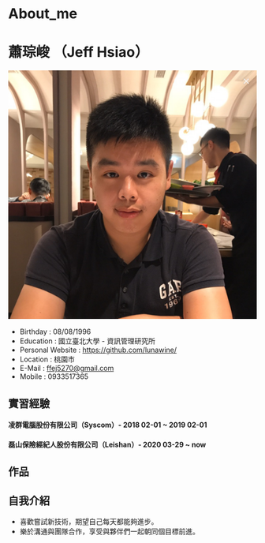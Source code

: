 # About_me

# 蕭琮峻 （Jeff Hsiao）
![image](https://github.com/lunawine/About_me/blob/main/Jeff.png)

* Birthday : 08/08/1996
* Education : 國立臺北大學 - 資訊管理研究所
* Personal Website : https://github.com/lunawine/
* Location : 桃園市
* E-Mail : ffej5270@gmail.com
* Mobile : 0933517365

## 實習經驗

#### 凌群電腦股份有限公司（Syscom）- 2018 02-01 ~ 2019 02-01


#### 磊山保險經紀人股份有限公司（Leishan）- 2020 03-29 ~ now

#### 
## 作品

## 自我介紹
* 喜歡嘗試新技術，期望自己每天都能夠進步。
* 樂於溝通與團隊合作，享受與夥伴們一起朝同個目標前進。

